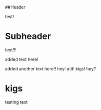 ##Header

test!

# Subheader

test!!!

added text here!

added another text here!!
hey! atit! kigs! hey?
# kigs 

testing text